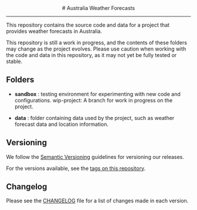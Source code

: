 <center> 
# Australia Weather Forecasts
</center>

---


This repository contains the source code and data for a project that provides weather forecasts in Australia.

This repository is still a work in progress, and the contents of these folders may change as the project evolves. Please use caution when working with the code and data in this repository, as it may not yet be fully tested or stable.

## Folders

* <b>sandbox</b> : testing environment for experimenting with new code and configurations.
wip-project: A branch for work in progress on the project.

* <b>data</b> :  folder containing data used by the project, such as weather forecast data and location information.


## Versioning

We follow the [Semantic Versioning](https://semver.org/) guidelines for versioning our releases.

For the versions available, see the [tags on this repository](https://github.com/WeatherForecasterTeam/australia_weather_forecasts/tags).

## Changelog

Please see the [CHANGELOG](CHANGELOG.md) file for a list of changes made in each version.
